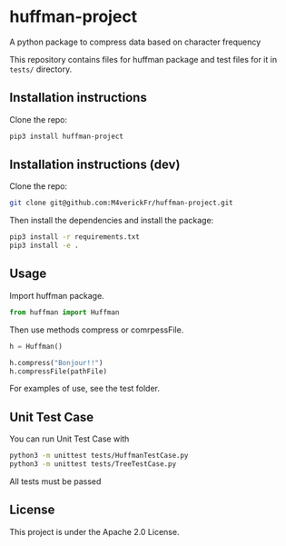 # huffman-project
A python package to compress data based on character frequency

This repository contains files for huffman package and test files for it in `tests/` directory.

## Installation instructions

Clone the repo:

```bash
pip3 install huffman-project
```

## Installation instructions (dev)

Clone the repo:

```bash
git clone git@github.com:M4verickFr/huffman-project.git
```

Then install the dependencies and install the package:

```bash
pip3 install -r requirements.txt
pip3 install -e . 
```

## Usage

Import huffman package.

```python
from huffman import Huffman 
```

Then use methods compress or comrpessFile. 

```python
h = Huffman()

h.compress("Bonjour!!")
h.compressFile(pathFile)
```

For examples of use, see the test folder.

## Unit Test Case

You can run Unit Test Case with

```bash
python3 -m unittest tests/HuffmanTestCase.py
python3 -m unittest tests/TreeTestCase.py
```

All tests must be passed


## License

This project is under the Apache 2.0 License.
